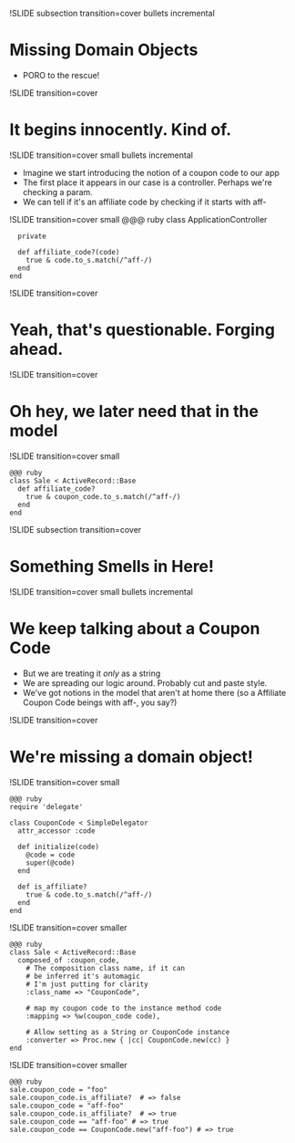 !SLIDE subsection transition=cover bullets incremental
# Missing Domain Objects
* PORO to the rescue!

!SLIDE transition=cover
# It begins innocently.  Kind of.

!SLIDE transition=cover small bullets incremental
* Imagine we start introducing the notion of a coupon code to our app
* The first place it appears in our case is a controller.  Perhaps we're checking a param.
* We can tell if it's an affiliate code by checking if it starts with aff-

!SLIDE transition=cover small
    @@@ ruby
    class ApplicationController

      private

      def affiliate_code?(code)
        true & code.to_s.match(/^aff-/)
      end
    end

!SLIDE transition=cover
# Yeah, that's questionable. Forging ahead.

!SLIDE transition=cover
# Oh hey, we later need that in the model

!SLIDE transition=cover small

    @@@ ruby
    class Sale < ActiveRecord::Base
      def affiliate_code?
        true & coupon_code.to_s.match(/^aff-/)
      end
    end

!SLIDE subsection transition=cover
# Something Smells in Here!

!SLIDE transition=cover small bullets incremental
# We keep talking about a Coupon Code

* But we are treating it _only_ as a string
* We are spreading our logic around.  Probably cut and paste style.
* We've got notions in the model that aren't at home there (so a Affiliate Coupon Code beings with aff-, you say?)

!SLIDE transition=cover
# We're missing a domain object!

!SLIDE transition=cover small

    @@@ ruby
    require 'delegate'

    class CouponCode < SimpleDelegator
      attr_accessor :code

      def initialize(code)
        @code = code
        super(@code)
      end

      def is_affiliate?
        true & code.to_s.match(/^aff-/)
      end
    end

!SLIDE transition=cover smaller

    @@@ ruby
    class Sale < ActiveRecord::Base
      composed_of :coupon_code,
        # The composition class name, if it can
        # be inferred it's automagic
        # I'm just putting for clarity
        :class_name => "CouponCode",

        # map my coupon code to the instance method code
        :mapping => %w(coupon_code code),

        # Allow setting as a String or CouponCode instance
        :converter => Proc.new { |cc| CouponCode.new(cc) }
    end

!SLIDE transition=cover smaller

    @@@ ruby
    sale.coupon_code = "foo"
    sale.coupon_code.is_affiliate?  # => false
    sale.coupon_code = "aff-foo"
    sale.coupon_code.is_affiliate?  # => true
    sale.coupon_code == "aff-foo" # => true
    sale.coupon_code == CouponCode.new("aff-foo") # => true
